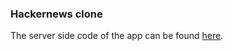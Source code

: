 ### Hackernews clone

The server side code of the app can be found [here](https://github.com/namanmanchanda09/hackernews-node).
